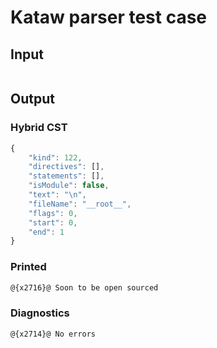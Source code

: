 # Kataw parser test case

## Input

`````js


`````

## Output

### Hybrid CST

```javascript
{
    "kind": 122,
    "directives": [],
    "statements": [],
    "isModule": false,
    "text": "\n",
    "fileName": "__root__",
    "flags": 0,
    "start": 0,
    "end": 1
}
```

### Printed

```javascript
@{x2716}@ Soon to be open sourced
```

### Diagnostics

```javascript
@{x2714}@ No errors
```

